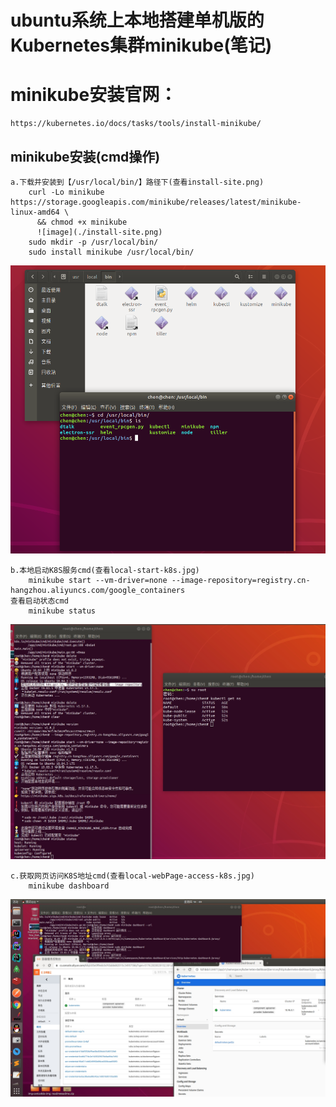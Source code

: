 # ubuntu系统上本地搭建单机版的Kubernetes集群minikube(笔记)

# minikube安装官网：
    https://kubernetes.io/docs/tasks/tools/install-minikube/
    
## minikube安装(cmd操作)
    a.下载并安装到【/usr/local/bin/】路径下(查看install-site.png)
        curl -Lo minikube https://storage.googleapis.com/minikube/releases/latest/minikube-linux-amd64 \
          && chmod +x minikube
          ![image](./install-site.png)    
        sudo mkdir -p /usr/local/bin/    
        sudo install minikube /usr/local/bin/
  ![image](./install-site.png)
        
    b.本地启动K8S服务cmd(查看local-start-k8s.jpg)
        minikube start --vm-driver=none --image-repository=registry.cn-hangzhou.aliyuncs.com/google_containers
    查看启动状态cmd
        minikube status
  ![image](./local-start-k8s.jpg)    
    
    c.获取网页访问K8S地址cmd(查看local-webPage-access-k8s.jpg)
        minikube dashboard
   ![image](./local-webPage-access-k8s.jpg)      
        
     
    
    
